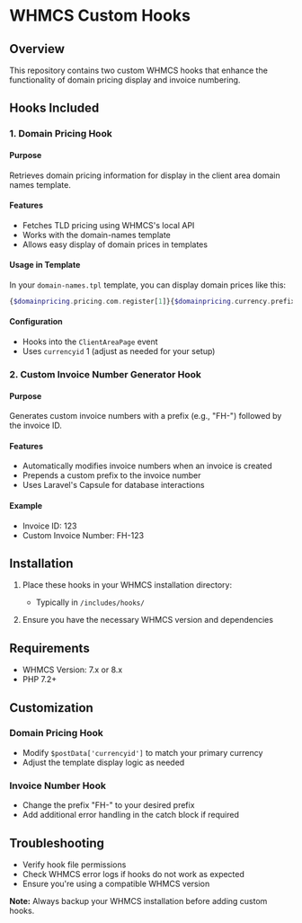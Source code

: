 # WHMCS Custom Hooks

## Overview

This repository contains two custom WHMCS hooks that enhance the functionality of domain pricing display and invoice numbering.

## Hooks Included

### 1. Domain Pricing Hook

#### Purpose
Retrieves domain pricing information for display in the client area domain names template.

#### Features
- Fetches TLD pricing using WHMCS's local API
- Works with the domain-names template
- Allows easy display of domain prices in templates

#### Usage in Template
In your `domain-names.tpl` template, you can display domain prices like this:
```php
{$domainpricing.pricing.com.register[1]}{$domainpricing.currency.prefix}
```

#### Configuration
- Hooks into the `ClientAreaPage` event
- Uses `currencyid` 1 (adjust as needed for your setup)

### 2. Custom Invoice Number Generator Hook

#### Purpose
Generates custom invoice numbers with a prefix (e.g., "FH-") followed by the invoice ID.

#### Features
- Automatically modifies invoice numbers when an invoice is created
- Prepends a custom prefix to the invoice number
- Uses Laravel's Capsule for database interactions

#### Example
- Invoice ID: 123
- Custom Invoice Number: FH-123

## Installation

1. Place these hooks in your WHMCS installation directory:
   - Typically in `/includes/hooks/`

2. Ensure you have the necessary WHMCS version and dependencies

## Requirements
- WHMCS Version: 7.x or 8.x
- PHP 7.2+

## Customization

### Domain Pricing Hook
- Modify `$postData['currencyid']` to match your primary currency
- Adjust the template display logic as needed

### Invoice Number Hook
- Change the prefix "FH-" to your desired prefix
- Add additional error handling in the catch block if required

## Troubleshooting
- Verify hook file permissions
- Check WHMCS error logs if hooks do not work as expected
- Ensure you're using a compatible WHMCS version

**Note:** Always backup your WHMCS installation before adding custom hooks.
